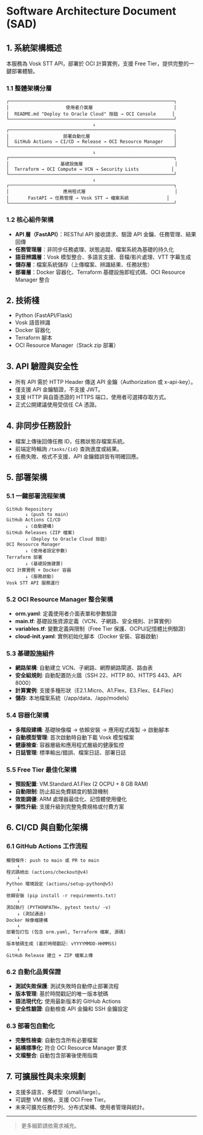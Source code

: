 # Software Architecture Document (SAD)

## 1. 系統架構概述
本服務為 Vosk STT API，部署於 OCI 計算實例，支援 Free Tier，提供完整的一鍵部署體驗。

### 1.1 整體架構分層
```
┌─────────────────────────────────────────────────────────────┐
│                     使用者介面層                              │
│  README.md "Deploy to Oracle Cloud" 按鈕 → OCI Console      │
└─────────────────────────────────────────────────────────────┘
                                ↓
┌─────────────────────────────────────────────────────────────┐
│                    部署自動化層                               │
│  GitHub Actions → CI/CD → Release → OCI Resource Manager    │
└─────────────────────────────────────────────────────────────┘
                                ↓
┌─────────────────────────────────────────────────────────────┐
│                   基礎設施層                                  │
│  Terraform → OCI Compute → VCN → Security Lists            │
└─────────────────────────────────────────────────────────────┘
                                ↓
┌─────────────────────────────────────────────────────────────┐
│                    應用程式層                                 │
│       FastAPI → 任務管理 → Vosk STT → 檔案系統              │
└─────────────────────────────────────────────────────────────┘
```

### 1.2 核心組件架構
- **API 層（FastAPI）**：RESTful API 接收請求、驗證 API 金鑰、任務管理、結果回傳
- **任務管理層**：非同步任務處理、狀態追蹤、檔案系統為基礎的持久化
- **語音辨識層**：Vosk 模型整合、多語言支援、音檔/影片處理、VTT 字幕生成
- **儲存層**：檔案系統儲存（上傳檔案、辨識結果、任務狀態）
- **部署層**：Docker 容器化、Terraform 基礎設施即程式碼、OCI Resource Manager 整合

## 2. 技術棧
- Python (FastAPI/Flask)
- Vosk 語音辨識
- Docker 容器化
- Terraform 腳本
- OCI Resource Manager（Stack zip 部署）

## 3. API 驗證與安全性
- 所有 API 需於 HTTP Header 傳送 API 金鑰（Authorization 或 x-api-key）。
- 僅支援 API 金鑰驗證，不支援 JWT。
- 支援 HTTP 與自簽憑證的 HTTPS 端口，使用者可選擇存取方式。
- 正式公開建議使用受信任 CA 憑證。

## 4. 非同步任務設計
- 檔案上傳後回傳任務 ID，任務狀態存檔案系統。
- 前端定時輪詢 `/tasks/{id}` 查詢進度或結果。
- 任務失敗、格式不支援、API 金鑰錯誤皆有明確回應。

## 5. 部署架構

### 5.1 一鍵部署流程架構
```
GitHub Repository
       ↓ (push to main)
GitHub Actions CI/CD
       ↓ (自動建構)
GitHub Releases (ZIP 檔案)
       ↓ (Deploy to Oracle Cloud 按鈕)
OCI Resource Manager
       ↓ (使用者設定參數)
Terraform 部署
       ↓ (基礎設施建置)
OCI 計算實例 + Docker 容器
       ↓ (服務啟動)
Vosk STT API 服務運行
```

### 5.2 OCI Resource Manager 整合架構
- **orm.yaml**: 定義使用者介面表單和參數驗證
- **main.tf**: 基礎設施資源定義（VCN、子網路、安全規則、計算實例）
- **variables.tf**: 變數定義與限制（Free Tier 保護、OCPU/記憶體比例驗證）
- **cloud-init.yaml**: 實例初始化腳本（Docker 安裝、容器啟動）

### 5.3 基礎設施組件
- **網路架構**: 自動建立 VCN、子網路、網際網路閘道、路由表
- **安全組規則**: 自動配置防火牆（SSH 22、HTTP 80、HTTPS 443、API 8000）
- **計算實例**: 支援多種形狀（E2.1.Micro、A1.Flex、E3.Flex、E4.Flex）
- **儲存**: 本地檔案系統（/app/data、/app/models）

### 5.4 容器化架構
- **多階段建構**: 基礎映像檔 → 依賴安裝 → 應用程式複製 → 啟動腳本
- **自動模型管理**: 首次啟動時自動下載 Vosk 模型檔案
- **健康檢查**: 容器層級和應用程式層級的健康監控
- **日誌管理**: 標準輸出/錯誤、檔案日誌、部署日誌

### 5.5 Free Tier 最佳化架構
- **預設配置**: VM.Standard.A1.Flex (2 OCPU + 8 GB RAM)
- **自動限制**: 防止超出免費額度的驗證機制
- **效能調優**: ARM 處理器最佳化、記憶體使用優化
- **彈性升級**: 支援升級到完整免費規格或付費方案

## 6. CI/CD 與自動化架構

### 6.1 GitHub Actions 工作流程
```
觸發條件: push to main 或 PR to main
    ↓
程式碼檢出 (actions/checkout@v4)
    ↓
Python 環境設定 (actions/setup-python@v5)
    ↓
依賴安裝 (pip install -r requirements.txt)
    ↓
測試執行 (PYTHONPATH=. pytest tests/ -v)
    ↓ (測試通過)
Docker 映像檔建構
    ↓
部署包打包 (包含 orm.yaml, Terraform 檔案, 源碼)
    ↓
版本號碼生成 (基於時間戳記: vYYYYMMDD-HHMMSS)
    ↓
GitHub Release 建立 + ZIP 檔案上傳
```

### 6.2 自動化品質保證
- **測試失敗保護**: 測試失敗時自動停止部署流程
- **版本管理**: 基於時間戳記的唯一版本號碼
- **語法現代化**: 使用最新版本的 GitHub Actions
- **安全性驗證**: 自動檢查 API 金鑰和 SSH 金鑰設定

### 6.3 部署包自動化
- **完整性檢查**: 自動包含所有必要檔案
- **結構標準化**: 符合 OCI Resource Manager 要求
- **文檔整合**: 自動包含部署後使用指南

## 7. 可擴展性與未來規劃
- 支援多語言、多模型（small/large）。
- 可調整 VM 規格，支援 OCI Free Tier。
- 未來可擴充任務佇列、分布式架構、使用者管理與統計。

---
> 更多細節請依需求補充。
